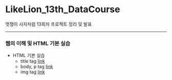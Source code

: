 # LikeLion_13th_DataCourse
멋쟁이 사자처럼 13회차 프로젝트 정리 및 발표

***

### 웹의 이해 및 HTML 기본 실습
  * HTML 기본 실습
    * title tag [link](https://github.com/KimJinYeon/LikeLion_13th_DataCourse/blob/main/web_html/01_html_title.html)
    * body, p tag [link](https://github.com/KimJinYeon/LikeLion_13th_DataCourse/blob/main/web_html/02_html_body.html)
    * img tag [link](https://github.com/KimJinYeon/LikeLion_13th_DataCourse/blob/main/web_html/03_html_link_img.html)
